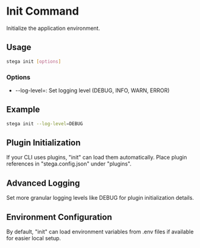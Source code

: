 # Init Command

Initialize the application environment.

## Usage

```bash
stega init [options]
```

### Options

- --log-level=<string>: Set logging level (DEBUG, INFO, WARN, ERROR)

## Example

```bash
stega init --log-level=DEBUG
```

## Plugin Initialization
If your CLI uses plugins, "init" can load them automatically. Place plugin references in "stega.config.json" under "plugins".

## Advanced Logging
Set more granular logging levels like DEBUG for plugin initialization details.

## Environment Configuration
By default, "init" can load environment variables from .env files if available for easier local setup.